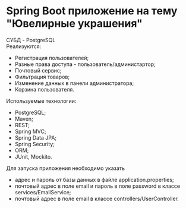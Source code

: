 # Spring Boot приложение на тему "Ювелирные украшения"
СУБД - PostgreSQL  
Реализуются:  
+ Регистрация пользователей;  
+ Разные права доступа - пользователь/администартор;  
+ Почтовый сервис;  
+ Фильтрация товаров;  
+ Изменение данных в панели администратора;
+ Корзина пользователя.

Используемые технологии:
+ PostgreSQL;
+ Maven;
+ REST;
+ Spring MVC;  
+ Spring Data JPA;  
+ Spring Security;  
+ ORM;  
+ JUnit, Mockito.  

Для запуска приложения необходимо указать  
+ адрес и пароль от базы данных в файле application.properties;  
+ почтовый адрес в поле email и пароль в поле password в классе services/EmailService;
+ почтовый адрес в поле email в классе controllers/UserController.